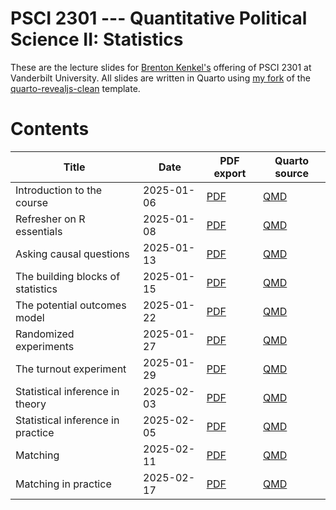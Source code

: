 # PSCI 2301 --- Quantitative Political Science II: Statistics

These are the lecture slides for [Brenton Kenkel's](https://bkenkel.com) offering of PSCI 2301 at Vanderbilt University.
All slides are written in Quarto using [my fork](https://github.com/brentonk/quarto-revealjs-bjk) of the [quarto-revealjs-clean](https://github.com/grantmcdermott/quarto-revealjs-clean) template.

# Contents

| Title                             | Date       | PDF export                                                              | Quarto source                                                           |
| --------------------------------- | ---------- | ----------------------------------------------------------------------- | ----------------------------------------------------------------------- |
| Introduction to the course        | 2025-01-06 | [PDF](/01_01_course_intro/01_01_course_intro.pdf)                       | [QMD](/01_01_course_intro/01_01_course_intro.qmd)                       |
| Refresher on R essentials         | 2025-01-08 | [PDF](/01_02_r_refresher/01_02_r_refresher.pdf)                         | [QMD](/01_02_r_refresher/01_02_r_refresher.qmd)                         |
| Asking causal questions           | 2025-01-13 | [PDF](/02_01_asking_causal_questions/02_01_asking_causal_questions.pdf) | [QMD](/02_01_asking_causal_questions/02_01_asking_causal_questions.qmd) |
| The building blocks of statistics | 2025-01-15 | [PDF](/02_02_stats_building_blocks/02_02_stats_building_blocks.pdf)     | [QMD](/02_02_stats_building_blocks/02_02_stats_building_blocks.qmd)     |
| The potential outcomes model      | 2025-01-22 | [PDF](/03_01_potential_outcomes/03_01_potential_outcomes.pdf)           | [QMD](/03_01_potential_outcomes/03_01_potential_outcomes.qmd)           |
| Randomized experiments            | 2025-01-27 | [PDF](/04_01_randomization/04_01_randomization.pdf)                     | [QMD](/04_01_randomization/04_01_randomization.qmd)                     |
| The turnout experiment            | 2025-01-29 | [PDF](/04_02_ggl2008/04_02_ggl2008.pdf)                                 | [QMD](/04_02_ggl2008/04_02_ggl2008.qmd)                                 |
| Statistical inference in theory   | 2025-02-03 | [PDF](/05_01_inference_theory/05_01_inference_theory.pdf)               | [QMD](/05_01_inference_theory/05_01_inference_theory.qmd)               |
| Statistical inference in practice | 2025-02-05 | [PDF](/05_02_inference_practice/05_02_inference_practice.pdf)           | [QMD](/05_02_inference_practice/05_02_inference_practice.qmd)           |
| Matching                          | 2025-02-11 | [PDF](/06_01_matching/06_01_matching.pdf)                               | [QMD](/06_01_matching/06_01_matching.qmd)                               |
| Matching in practice              | 2025-02-17 | [PDF](/06_02_matching_practice/06_02_matching_practice.pdf)             | [QMD](/06_02_matching_practice/06_02_matching_practice.qmd)             |